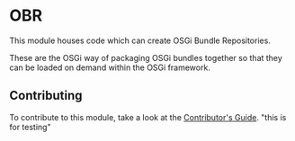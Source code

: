 # OBR

This module houses code which can create OSGi Bundle Repositories. 

These are the OSGi way of packaging OSGi bundles together so that they can be loaded on demand within the OSGi framework.

## Contributing

To contribute to this module, take a look at the [Contributor's Guide](https://github.com/galasa-dev/galasa/blob/main/CONTRIBUTING.md).
"this is for testing"
